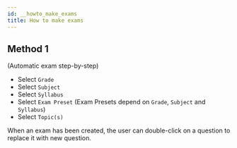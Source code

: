 ```yaml
---
id: __howto_make_exams
title: How to make exams
---
```


## Method 1

(Automatic exam step-by-step)

- Select `Grade`
- Select `Subject`
- Select `Syllabus`
- Select `Exam Preset` (Exam Presets depend on `Grade`, `Subject` and `Syllabus`)
- Select `Topic(s)`

When an exam has been created, the user can double-click on a question to replace it with new question.
